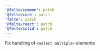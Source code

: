 ```yaml
---
'@felte/common': patch
'@felte/core': patch
'felte': patch
'@felte/react': patch
'@felte/solid': patch
---
```


Fix handling of `<select multiple>` elements
